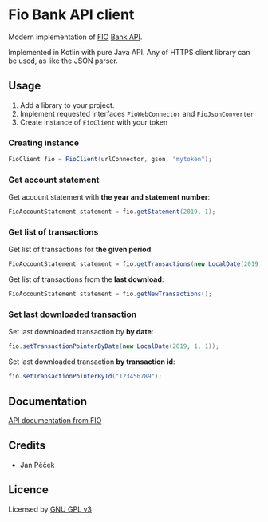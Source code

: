 # Fio Bank API client
Modern implementation of [FIO](https://www.fio.cz) [Bank API](http://www.fio.cz/bank-services/internetbanking-api).

Implemented in Kotlin with pure Java API. Any of HTTPS client library can be used, as like the JSON parser.

## Usage

1. Add a library to your project.
2. Implement requested interfaces `FioWebConnector` and `FioJsonConverter`
3. Create instance of `FioClient` with your token

### Creating instance
```java
FioClient fio = FioClient(urlConnector, gson, "mytoken");
```

### Get account statement

Get account statement with **the year and statement number**:
```java
FioAccountStatement statement = fio.getStatement(2019, 1);
```

### Get list of transactions

Get list of transactions for **the given period**:
```java
FioAccountStatement statement = fio.getTransactions(new LocalDate(2019, 1, 1), new LocalDate(2019, 1, 31));
```

Get list of transactions from the **last download**:
```java
FioAccountStatement statement = fio.getNewTransactions();
```

### Set last downloaded transaction

Set last downloaded transaction by **by date**:
```java
fio.setTransactionPointerByDate(new LocalDate(2019, 1, 1));
```

Set last downloaded transaction **by transaction id**:
```java
fio.setTransactionPointerById("123456789");
```

## Documentation
[API documentation from FIO](http://www.fio.cz/docs/cz/API_Bankovnictvi.pdf)

## Credits
- Jan Pěček

## Licence
Licensed by [GNU GPL v3](LICENSE)
